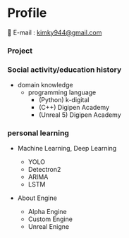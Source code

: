 # Profile

📌 E-mail : kimky944@gmail.com

### Project


### Social activity/education history
- domain knowledge
    - programming language
        - (Python) k-digital
        - (C++) Digipen Academy
        - (Unreal 5) Digipen Academy

### personal learning
    
- Machine Learning, Deep Learning
  - YOLO
  - Detectron2
  - ARIMA
  - LSTM
  
- About Engine
  - Alpha Engine
  - Custom Engine
  - Unreal Enigne
